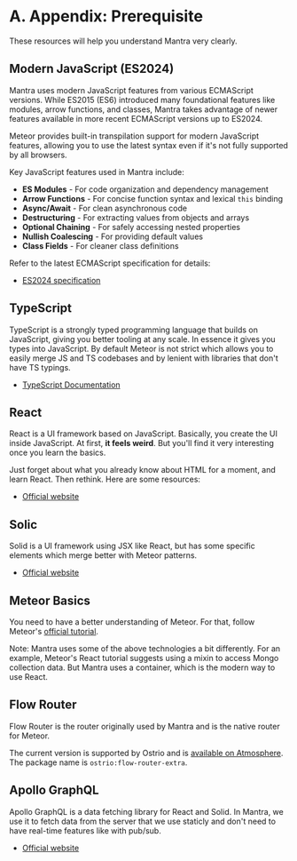# A. Appendix: Prerequisite

These resources will help you understand Mantra very clearly.

## Modern JavaScript (ES2024)

Mantra uses modern JavaScript features from various ECMAScript versions. While ES2015 (ES6) introduced many foundational features like modules, arrow functions, and classes, Mantra takes advantage of newer features available in more recent ECMAScript versions up to ES2024.

Meteor provides built-in transpilation support for modern JavaScript features, allowing you to use the latest syntax even if it's not fully supported by all browsers.

Key JavaScript features used in Mantra include:

* **ES Modules** - For code organization and dependency management
* **Arrow Functions** - For concise function syntax and lexical `this` binding
* **Async/Await** - For clean asynchronous code
* **Destructuring** - For extracting values from objects and arrays
* **Optional Chaining** - For safely accessing nested properties
* **Nullish Coalescing** - For providing default values
* **Class Fields** - For cleaner class definitions

Refer to the latest ECMAScript specification for details:

* [ES2024 specification](https://tc39.es/ecma262/2024/)

## TypeScript

TypeScript is a strongly typed programming language that builds on JavaScript, giving you better tooling at any scale. In essence it gives you types into JavaScript. By default Meteor is not strict which allows you to easily merge JS and TS codebases and by lenient with libraries that don't have TS typings.

* [TypeScript Documentation](https://www.typescriptlang.org/docs/)

## React

React is a UI framework based on JavaScript. Basically, you create the UI inside JavaScript. At first, **it feels weird**. But you'll find it very interesting once you learn the basics.

Just forget about what you already know about HTML for a moment, and learn React. Then rethink. Here are some resources:

* [Official website](https://react.dev/)

## Solic

Solid is a UI framework using JSX like React, but has some specific elements which merge better with Meteor patterns.

- [Official website](https://www.solidjs.com/)

## Meteor Basics

You need to have a better understanding of Meteor. For that, follow Meteor's [official tutorial](https://www.meteor.com/tutorials/react/creating-an-app).

Note: Mantra uses some of the above technologies a bit differently. For an example, Meteor's React tutorial suggests using a mixin to access Mongo collection data. But Mantra uses a container, which is the modern way to use React.

## Flow Router

Flow Router is the router originally used by Mantra and is the native router for Meteor.

The current version is supported by Ostrio and is [available on Atmosphere](https://atmospherejs.com/ostrio/flow-router-extra). The package name is `ostrio:flow-router-extra`.

## Apollo GraphQL

Apollo GraphQL is a data fetching library for React and Solid. In Mantra, we use it to fetch data from the server that we use staticly and don't need to have real-time features like with pub/sub.

* [Official website](https://www.apollographql.com/)
